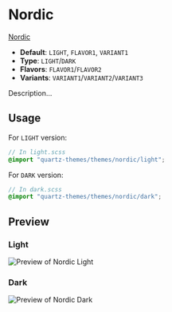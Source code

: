 # Nordic

[Nordic](https://github.com/natowb)

- **Default**: `LIGHT`, `FLAVOR1`, `VARIANT1`
- **Type**: `LIGHT`/`DARK`
- **Flavors**: `FLAVOR1`/`FLAVOR2`
- **Variants**: `VARIANT1`/`VARIANT2`/`VARIANT3`

Description...

## Usage

For `LIGHT` version:

```scss
// In light.scss
@import "quartz-themes/themes/nordic/light";
```

For `DARK` version:

```scss
// In dark.scss
@import "quartz-themes/themes/nordic/dark";
```

## Preview

### Light

![Preview of Nordic Light](preview-light.png)

### Dark

![Preview of Nordic Dark](preview-dark.png)
